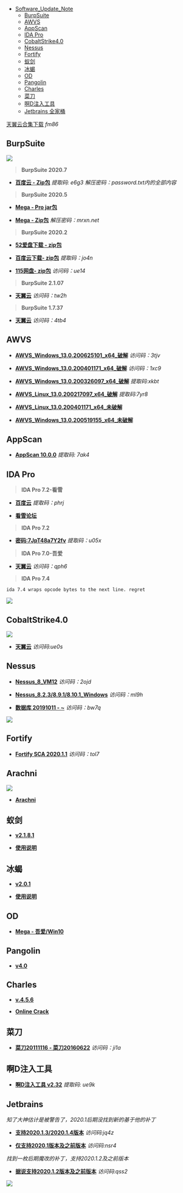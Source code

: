 
- [Software_Update_Note](#software-update-note)
  * [BurpSuite](#burpsuite)
  * [AWVS](#awvs)
  * [AppScan](#appscan)
  * [IDA Pro](#ida-pro)
  * [CobaltStrike4.0](#cobaltstrike40)
  * [Nessus](#nessus)
  * [Fortify](#fortify)
  * [蚁剑](#蚁剑)
  * [冰蝎](#冰蝎)
  * [OD](#od)
  * [Pangolin](#pangolin)
  * [Charles](#charles)
  * [菜刀](#菜刀)
  * [啊D注入工具](#啊d注入工具)
  * [Jetbrains 全家桶](#jetbrains)

[天翼云合集下载](https://cloud.189.cn/t/E7fyIfuQRzu2) *fm86*

## BurpSuite

![](/工具/Ico/Burp-suite.ico)

> **BurpSuite 2020.7**

- **[百度云 - Zip包](https://pan.baidu.com/s/1Umg1ka4g7fjrFhnS12WH2g)** *提取码: e6g3* *解压密码：password.txt内的全部内容*

> **BurpSuite 2020.5**

- **[Mega - Pro jar包](https://mega.nz/file/SQ82RYzS#DsWfmm1i6pjr_Ob6gpfwyigdPUJauM2pCHQwfbzOZvs)**

- **[Mega - Zip包](https://mega.nz/file/vMkEgYRZ#S-35eQEJuxcRxhl3P0o7Jg4-ASHQyT0pAP73AYObrcc)** *解压密码：mrxn.net*

> **BurpSuite 2020.2**

- **[52爱盘下载 - zip包](https://down.52pojie.cn/Tools/Network_Analyzer/)**

- **[百度云下载- zip包](https://pan.baidu.com/s/1EXfiqdBB6Kssf58COlfG0Q)** *提取码：jo4n*

- **[115网盘- zip包](https://115.com/s/sw3k0t736qr)** *访问码：ue14*

> **BurpSuite 2.1.07**

- **[天翼云](https://cloud.189.cn/t/6RRvuanyiYfe)** *访问码：tw2h*

> **BurpSuite 1.7.37**

- **[天翼云](https://cloud.189.cn/t/Rryi63URziee)** *访问码：4tb4*

## AWVS

- **[AWVS_Windows_13.0.200625101_x64_破解](https://cloud.189.cn/t/emaErurMjYbm)** *访问码：3tjv*

- **[AWVS_Windows_13.0.200401171_x64_破解](https://cloud.189.cn/t/YZbmAzfuMvmm)** *访问码：1xc9*

- **[AWVS_Windows_13.0.200326097_x64_破解](https://pan.baidu.com/s/1RA_52OdhVtjcOp-8CYeTYw)** *提取码:xkbt*

- **[AWVS_Linux_13.0.200217097_x64_破解](https://pan.baidu.com/s/1kT0gs1JYsm1t7pjNb2tx3g)** *提取码:7yr8*

- **[AWVS_Linux_13.0.200401171_x64_未破解](https://mega.nz/folder/7Bl1CY5J#352H2LduPgfRBA5Ga1ootw)**

- **[AWVS_Windows_13.0.200519155_x64_未破解](https://mega.nz/folder/7Bl1CY5J#352H2LduPgfRBA5Ga1ootw)**

## AppScan

- **[AppScan 10.0.0](https://pan.baidu.com/s/1md2l-xV8C4yyYbA7F7q8kQ)** *提取码: 7ak4*

## IDA Pro

> **IDA Pro 7.2-看雪**

- **[百度云](https://pan.baidu.com/s/1ZjIEJDaki-1VHzK2s7r4cQ)** *提取码：phrj*

- **[看雪论坛](https://bbs.pediy.com/thread-252208.htm)**

> **IDA Pro 7.2**

- **[密码:7JpT48a7Y2fv](https://pan.baidu.com/s/1F758v3fQ9egeyCCPDiGLNA)** *提取码：u05x*

> **IDA Pro 7.0-吾爱**

- **[天翼云](https://cloud.189.cn/t/qAzUJbJJny2m)** *访问码：qph6*

> **IDA Pro 7.4**

`ida 7.4 wraps opcode bytes to the next line. regret`

![](/工具/Images/ida_7.4.png)

## CobaltStrike4.0

![](/工具/Ico/CobaltStrike4.0.ico)

- **[天翼云](https://cloud.189.cn/t/YBbYRzMVfaui)** *访问码:ue0s*

## Nessus

- **[Nessus_8_VM12](https://cloud.189.cn/t/RFvmequUNB3u)** *访问码：2ojd*

- **[Nessus_8.2.3/8.9.1/8.10.1_Windows](https://cloud.189.cn/t/U7Zfii3u2yMj)** *访问码：ml9h*

- **[数据库 20191011 - ~](https://cloud.189.cn/t/6NjMjyEBrUrm)** *访问码：bw7q*

![](/工具/Images/nessus.jpg)

## Fortify

- **[Fortify SCA 2020.1.1](https://cloud.189.cn/t/auAFvi6ZzeAf)** *访问码：tol7*

## Arachni

![](/工具/Ico/arachni.ico)

- **[Arachni](https://www.arachni-scanner.com/download/)**

## 蚁剑

- **[v2.1.8.1](https://github.com/AntSwordProject/antSword/archive/2.1.8.1.zip)**

- **[使用说明](https://doc.u0u.us/zh-hans/getting_started/index.html)**

## 冰蝎

- **[v2.0.1](https://github.com/rebeyond/Behinder/releases/download/Behinder_v2.0.1/Behinder_v2.0.1.zip)**

- **[使用说明](https://github.com/rebeyond/Behinder)**

## OD

- **[Mega - 吾爱/Win10](https://mega.nz/folder/S4hCQKzL#Cl__gcbzPuXCNs3-w5sfOQ)**

## Pangolin

- **[v4.0](https://mega.nz/file/SkZQVa7Z#oNwZLbC4GITq7W_TcJygVDhXE7aZV7r-D0lcBM-1iMw)**

## Charles

- **[v.4.5.6](https://www.charlesproxy.com/download/)**

- **[Online Crack](https://www.zzzmode.com/mytools/charles/)**

## 菜刀

- **[菜刀20111116 - 菜刀20160622](https://cloud.189.cn/t/63EJveBFVnYv)** *访问码：ji1a*

## 啊D注入工具

- **[啊D注入工具 v2.32](https://pan.baidu.com/s/1sx9Tkox8MBD68lu2wdnt1g)** *提取码: ue9k*

## Jetbrains

*知了大神估计是被警告了，2020.1后期没找到新的基于他的补丁*

- **[支持2020.1.3/2020.1.4版本](https://cloud.189.cn/t/VJZjEnv2EF3y)** *访问码:jq4z*

- **[仅支持2020.1版本及之前版本](https://cloud.189.cn/t/Rzaq2ijEBR3i)** *访问码:nsr4*

*找到一枚后期魔改的补丁，支持2020.1.2及之前版本*

- **[据说支持2020.1.2版本及之前版本](https://cloud.189.cn/t/2AniMzMvmq6j)** *访问码:qss2*

![](/工具/Images/jb_2020.1.2_Crack.png)
